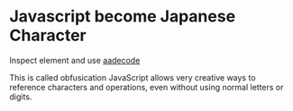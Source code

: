 # Javascript become Japanese Character
Inspect element and use [aadecode](https://jamtg.github.io/aaencode-and-aadecode/)


This is called obfusication
JavaScript allows very creative ways to reference characters and operations, even without using normal letters or digits.